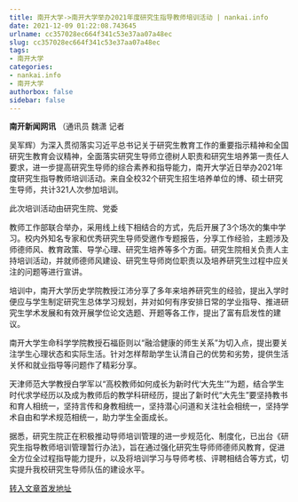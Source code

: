 ```yaml
---
title: 南开大学->南开大学举办2021年度研究生指导教师培训活动 | nankai.info
date: 2021-12-09 01:22:08.743645
urlname: cc357028ec664f341c53e37aa07a48ec
slug: cc357028ec664f341c53e37aa07a48ec
tags: 
- 南开大学
categories:
- nankai.info
- 南开大学
authorbox: false
sidebar: false
---
```

**南开新闻网讯** （通讯员 魏潇 记者

吴军辉）为深入贯彻落实习近平总书记关于研究生教育工作的重要指示精神和全国研究生教育会议精神，全面落实研究生导师立德树人职责和研究生培养第一责任人要求，进一步提高研究生导师的综合素养和指导能力，南开大学近日举办2021年度研究生指导教师培训活动。来自全校32个研究生招生培养单位的博、硕士研究生导师，共计321人次参加培训。

此次培训活动由研究生院、党委
<!--more-->
教师工作部联合举办，采用线上线下相结合的方式，先后开展了3个场次的集中学习。校内外知名专家和优秀研究生导师受邀作专题报告，分享工作经验，主题涉及师德师风、教育政策、导学心理、研究生培养等多个方面。研究生院相关负责人主持培训活动，并就师德师风建设、研究生导师岗位职责以及培养研究生过程中应关注的问题等进行宣讲。

培训中，南开大学历史学院教授江沛分享了多年来培养研究生的经验，提出入学时便应与学生制定研究生总体学习规划，并对如何有序安排日常的学业指导、推进研究生学术发展和有效开展学位论文选题、开题等各工作，提出了富有启发性的建议。

南开大学生命科学学院教授石福臣则以“融洽健康的师生关系”为切入点，提出要关注学生心理状态和实际生活。针对怎样帮助学生认清自己的优势和劣势，提供生活关怀和就业指导等问题作了精彩分享。

天津师范大学教授白学军以“高校教师如何成长为新时代‘大先生’”为题，结合学生时代求学经历以及成为教师后的教学科研经历，提出了新时代“大先生”要坚持教书和育人相统一，坚持言传和身教相统一，坚持潜心问道和关注社会相统一，坚持学术自由和学术规范相统一，助力学生全面成长。

据悉，研究生院正在积极推动导师培训管理的进一步规范化、制度化，已出台《研究生指导教师培训管理暂行办法》，旨在通过强化研究生导师师德师风教育，促进全方位全过程指导能力提升，以及将培训学习与导师考核、评聘相结合等方式，切实提升我校研究生导师队伍的建设水平。



[转入文章首发地址](http://news.nankai.edu.cn/ywsd/system/2021/12/06/030049289.shtml)